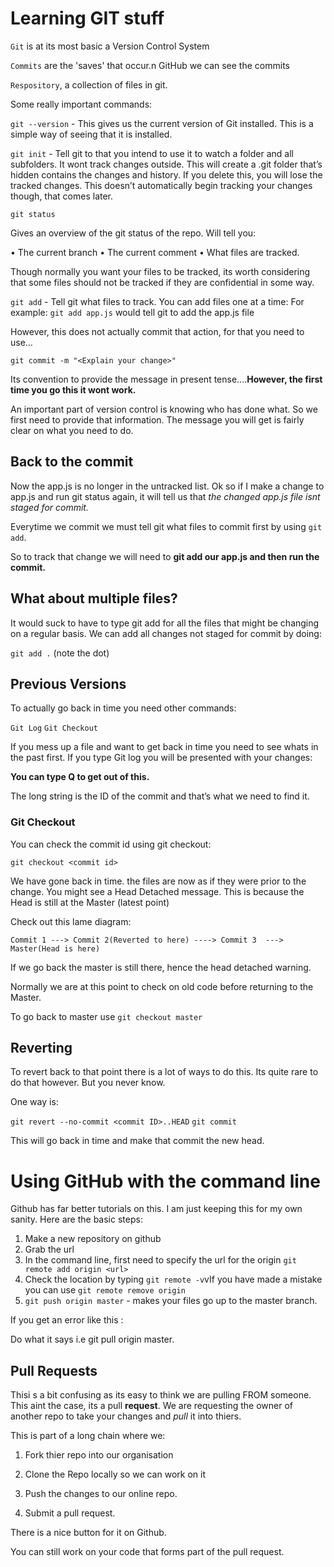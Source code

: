 # Learning GIT stuff 


`Git` is at its most basic a Version Control System

`Commits` are the 'saves' that occur.n GitHub we can see the commits

`Respository`, a collection of files in git.

Some really important commands:

`git --version` - This gives us the current version of Git installed. This is a simple way of seeing that it is installed.

`git init` - Tell git to that you intend to use it to watch a folder and all subfolders. It wont track changes outside. This will create a .git folder that’s hidden contains the changes and history. If you delete this, you will lose the tracked changes. This doesn’t automatically begin tracking your changes though, that comes later.



`git status`

Gives an overview of the git status of the repo. Will tell you:

• The current branch
• The current comment
• What files are tracked.

Though normally you want your files to be tracked, its worth considering that some files should not be tracked if they are confidential in some way.

`git add` - Tell git what files to track. You can add files one at a time: For example: `git add app.js` would tell git to add the app.js file

However, this does not actually commit that action, for that you need to use…

`git commit -m "<Explain your change>"`

Its convention to provide the message in present tense....**However, the first time you go this it wont work.**

An important part of version control is knowing who has done what. So we first need to provide that information. The message you will get is fairly clear on what you need to do.


## Back to the commit

Now the app.js is no longer in the untracked list. Ok so if I make a change to app.js and run git status again, it will tell us that *the changed app.js file isnt staged for commit.*

Everytime we commit we must tell git what files to commit first by using `git add`.


So to track that change we will need to **git add our app.js and then run the commit.**

## What about multiple files?

It would suck to have to type git add for all the files that might be changing on a regular basis. We can add all changes not staged for commit by doing:

`git add .`     (note the dot)

## Previous Versions

To actually go back in time you need other commands:

`Git Log` 
`Git Checkout`

If you mess up a file and want to get back in time you need to see whats in the past first. If you type Git log you will be presented with your changes:

**You can type Q to get out of this.**

The long string is the ID of the commit and that’s what we need to find it.

### Git Checkout

You can check the commit id using git checkout:

`git checkout <commit id>`

We have gone back in time. the files are now as if they were prior to the change. You might see a Head Detached message. This is because the Head is still at the Master (latest point)

Check out this lame diagram:

    Commit 1 ---> Commit 2(Reverted to here) ----> Commit 3  ---> Master(Head is here)

If we go back the master is still there, hence the head detached warning.

Normally we are at this point to check on old code before returning to the Master.


To go back to master use `git checkout master`


## Reverting
To revert back to that point there is a lot of ways to do this. Its quite rare to do that however. But you never know.

One way is:

`git revert --no-commit <commit ID>..HEAD`
`git commit`


This will go back in time and make that commit the new head.


# Using GitHub with the command line

Github has far better tutorials on this. I am just keeping this for my own sanity. Here are the basic steps:

1. Make a new repository on github
2. Grab the url
3. In the command line, first need to specify the url for the origin `git remote add origin <url>`
4. Check the location by typing `git remote -v`vIf you have made a mistake you can use `git remote remove origin`
5. `git push origin master` - makes your files go up to the master branch.

If you get an error like this :

Do what it says i.e git pull origin master.

## Pull Requests


Thisi s a bit confusing as its easy to think we are pulling FROM someone. This aint the case, its a pull **request**. We are requesting the owner of another repo to take your changes and *pull* it into thiers.

This is part of a long chain where we:

1. Fork thier repo into our organisation

2. Clone the Repo locally so we can work on it

3. Push the changes to our online repo.

4. Submit a pull request.

There is a nice button for it on Github. 

You can still work on your code that forms part of the pull request.
